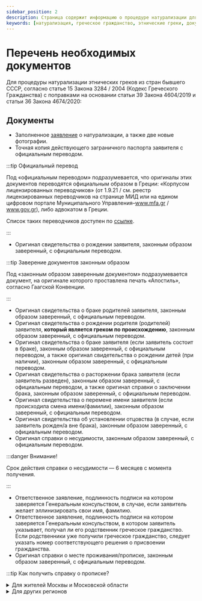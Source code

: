 ```yaml
---
sidebar_position: 2
description: Страница содержит информацию о процедуре натурализации для этнических греков из стран бывшего СССР, а также список необходимых документов и контакты консульских отделов.
keywords: [натурализация, греческое гражданство, этнические греки, документы, консульство]
---
```


# Перечень необходимых документов
Для процедуры натурализации этнических греков из стран бывшего СССР, согласно статье 15 Закона 3284 / 2004 (Кодекс Греческого Гражданства) с поправками на основании статьи 39 Закона  4604/2019 и статьи 36 Закона  4674/2020:

## Документы
- Заполненное [заявление](https://www.mfa.gr/russia/images/stories/services/docs/aitisi_politografisis_15_par1.docx) о натурализации, а также две новые фотографии.
- Точная копия действующего заграничного паспорта заявителя с официальным переводом.

:::tip Официальный перевод

Под «официальным переводом» подразумевается, что оригиналы этих документов переводятся официальным образом в Греции: «Корпусом лицензированных переводчиков» (от 1.9.21 / см. реестр лицензированных переводчиков на странице МИД или на едином цифровом портале Муниципального Управления–www.mfa.gr / www.gov.gr), либо адвокатом в Греции.

Список таких переводчиков доступен по [ссылке](../more-info/lawyers.md).

:::
- Оригинал свидетельства о рождении заявителя, законным образом заверенный, с официальным переводом.

:::tip Заверение документов законным образом

Под «законным образом заверенным документом» подразумевается документ, на оригинале которого проставлена печать «Апостиль», согласно Гаагской Конвенции.

:::

- Оригинал свидетельства о браке родителей заявителя, законным образом заверенный, с официальным переводом.
- Оригинал свидетельства о рождении  родителя (родителей)  заявителя, **который является греком по происхождению**, законным образом заверенный, с официальным переводом.
- Оригинал свидетельства о браке заявителя (если заявитель состоит в браке), законным образом заверенный, с официальным переводом, а также оригинал свидетельства о рождении детей (при наличии), законным образом заверенный, с официальным переводом.
- Оригинал свидетельства о расторжении брака заявителя (если заявитель разведен), законным образом заверенный, с официальным переводом, а также оригинал справки  о заключении брака, законным образом заверенный, с официальным переводом.
- Оригинал свидетельства о перемене имени заявителя (если происходила смена имени/фамилии), законным образом заверенный, с официальным переводом.
- Оригинал свидетельства об установлении отцовства (в случае, если заявитель рожден/а вне брака), законным образом заверенный, с официальным переводом.
- Оригинал справки о несудимости, законным образом заверенный, с официальным переводом.

:::danger Внимание!

Срок действия справки о несудимости — 6 месяцев с момента получения.

:::

- Ответственное заявление, подлинность подписи на котором заверяется Генеральным консульством, в случае, если заявитель желает эллинизировать свои имя, фамилию.
- Ответственное заявление, подлинность подписи на котором заверяется Генеральным консульством, в котором заявитель указывает, получал ли его родственник греческое гражданство. Если родственники уже получили греческое гражданство, следует указать номер соответcтвующего решения о присвоении гражданства. 
- Оригинал справки о месте проживания/прописке, законным образом заверенный, с официальным переводом.

:::tip Как получить справку о прописке? 

<details>
  <summary>Для жителей Москвы и Московской области</summary>
  <div>
    <div>
    Жители Москвы и Московской области могут заказать справку через <a href="https://www.mos.ru/pgu/ru/application/guis/77240201/">портал mos.ru</a> или  <a href="https://uslugi.mosreg.ru/services/21787">Госуслуги Московской области</a>. <br /> После получения "Выписки из домовой книги" в МФЦ там же на неё ставится печать Апостиль.
    </div>
    <br/>
  </div>
</details>

<details>
      <summary>
        Для других регионов
      </summary>
      <div>
        1. Закажите адресную справку на портале <a href="https://www.gosuslugi.ru/16187/4">Госуслуги</a> <br /> 2. Сделайте нотариально-заверенную копию у любого нотариуса (от 100 до 500₽). Обратите внимание, что нотариус должен напечатать текст удостоверительной надписи, а не поставить печать. <br /> 3. Поставьте Апостиль на нотариально-заверенную копию в Министерстве Юстиции вашего региона <br /> 4. Отправьте справку для перевода <a href="../../docs/more-info/lawyers">переводчику</a>
        
      </div>
    </details>
:::

## Контакты Греческих консульств в России
### Консульский отдел Посольства Греции в Москве
- **Телефон:** +7 495 539 38 48 или 49 (Консульский отдел) / +7 495 539 38 40 (Основной номер)
- **Электронная почта:** grgencon-ithageneia.mow@mfa.gr
- **Консульский округ:**  Республика Алтай, Республика Башкортостан, Республика Бурятия, Республика Дагестан, Республика Ингушетия, Республика Калмыкия, Республика Коми, Республика Марий Эл, Республика Мордовия, Республика Саха (Якутия), Республика Татарстан, Республика Тыва, Удмуртская Республика, Республика Хакасия, Чеченская Республика, Чувашская Республика-Чувашия; Алтайский край, Забайкальский край, Камчатский край, Красноярский край, Пермский край, Приморский край, Хабаровский край; Амурская область, Астраханская область, Белгородская область, Брянская область, Владимирская область, Волгоградская область, Вологодская область, Воронежская область, Ивановская область, Иркутская область, Калининградская область, Калужская область, Кемеровская область, Кировская область, Костромская область, Курганская область, Курская область, Липецкая область, Магаданская область, Московская область, Нижегородская область, Новосибирская область, Омская область, Оренбургская область, Орловская область, Пензенская область, Рязанская область, Самарская область, Саратовская область, Сахалинская область, Свердловская область, Смоленская область, Тамбовская область, Тверская область, Томская область, Тульская область, Тюменская область, Ульяновская область, Челябинская область, Ярославская область; Москва; Еврейская автономная область; Ненецкий автономный округ, Ханты-Мансийский автономный округ-Югра, Чукотский автономный округ, Ямало-Ненецкий автономный округ.

### Генеральное консульство Греции в Санкт-Петербурге
- **Телефон:** +7 812 334 35 86
- **Электронная почта:** grgencon.spb@mfa.gr
- **Консульский округ:** Санкт-Петербург, Ленинградская, Архангельская, Мурманская, Новгородская и Псковская области, Республика Карелия.

### Генеральное консульство Греции в Новороссийске
- **Телефон:** +7 861 764 64 52
- **Электронная почта:** grgencon.nov@mfa.gr
- **Консульский округ:** Республика Адыгея (Адыгея), Кабардино – Балкарская Республика, Карачаево – Черкесская Республика, Республика Северная Осетия – Алания, Краснодарский и Ставропольский края, а также Ростовская область.

<a
className="button button--secondary button--lg" href="https://www.mfa.gr/russia/ru/services/other-services/poluchieniie-ghrazhdanstva.html">
Актуальная информация на сайте Консульства
</a>